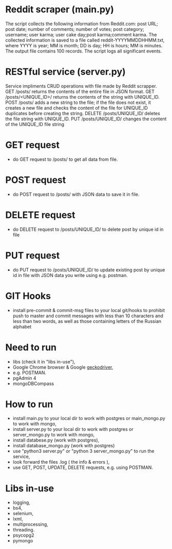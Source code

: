 # Reddit scraper (main.py)

The script collects the following information from Reddit.com: post URL; post date; number of comments; number of votes; post category; username; user karma; user cake day;post karma;comment karma. The collected information is saved to a file called reddit-YYYYMMDDHHMM.txt, where YYYY is year; MM is month; DD is day; HH is hours; MM is minutes. The output file contains 100 records. The script logs all significant events.

# RESTful service (server.py)

Service impliments CRUD operations with file made by Reddit scrapper. GET /posts/ returns the contents of the entire file in JSON format. GET /posts/<UNIQUE_ID>/ returns the contents of the string with UNIQUE_ID. POST /posts/ adds a new string to the file; if the file does not exist, it creates a new file and checks the content of the file for UNIQUE_ID duplicates before creating the string. DELETE /posts/UNIQUE_ID/ deletes the file string with UNIQUE_ID. PUT /posts/UNIQUE_ID/ changes the content of the UNIQUE_ID file string

# GET request

- do GET request to /posts/ to get all data from file.

# POST request

- do POST request to /posts/ with JSON data to save it in file.

# DELETE request

- do DELETE request to /posts/UNIQUE_ID/ to delete post by unique id in file

# PUT request

- do PUT request to /posts/UNIQUE_ID/ to update existing post by unique id in file with JSON data you write using e.g. postman.

# GIT Hooks

- install pre-commit & commit-msg files to your local git/hooks to prohibit push to master and commit messages with less than 10 characters and less than two words, as well as those containing letters of the Russian alphabet

# Need to run 
- libs (check it in "libs in-use"),
- Google Chrome browser & Google [geckodriver](https://chromedriver.chromium.org/),
- e.g. POSTMAN.
- pgAdmin 4
- mongoDBCompass

# How to run
- install main.py to your local dir to work with postgres or main_mongo.py to work with mongo,
- install server.py to your local dir to work with postgres or server_mongo.py to work with mongo,
- install databese.py (work with postgres),
- install database_mongo.py (work with postgres)
- use "python3 server.py" or "python 3 server_mongo.py" to run the service,
- look forward the files .log ( the info & errors ),
- use GET, POST, UPDATE, DELETE requests, e.g. using POSTMAN.

# Libs in-use
- logging, 
- bs4,
- selenium,
- lxml,
- multiprocessing,
- threading.
- psycopg2
- pymongo

